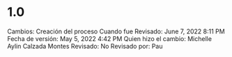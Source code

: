 # 1.0

Cambios: Creación del proceso
Cuando fue Revisado: June 7, 2022 8:11 PM
Fecha de  versión: May 5, 2022 4:42 PM
Quien hizo el cambio: Michelle Aylin Calzada Montes
Revisado: No
Revisado por: Pau